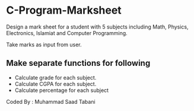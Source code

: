 # C-Program-Marksheet
Design a mark sheet for a student with 5 subjects including Math, Physics, Electronics, Islamiat and Computer Programming.


Take marks as input from user. 
## Make separate functions for following
* Calculate grade for each subject.
* Calculate CGPA for each subject. 
* Calculate percentage for each subject

Coded By : Muhammad Saad Tabani
